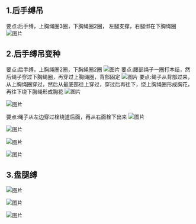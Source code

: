 ## 1.后手缚吊
要点:后手缚，上胸绳圈3圈，下胸绳圈2圈， 左腿支撑，右腿绑在下胸绳圈
![图片](/video/MYB-015/1.jpg)

## 2.后手缚吊变种
要点:后手缚，上胸绳圈2圈，下胸绳圈2圈
![图片](/video/MYB-015/2.jpg)
要点:腰部绳子一圈打本结，然后绳子穿过下胸绳圈，再穿过上胸绳圈，背部固定
![图片](/video/MYB-015/3.jpg)
要点:绳子从背部过来，从上胸绳圈穿过，然后从最底部往上穿过，穿过后再往下，绕上胸绳圈形成胸花，再往下绕下胸绳形成胸花
![图片](/video/MYB-015/5.jpg)

![图片](/video/MYB-015/6.jpg)

要点:绳子从左边穿过栓绕道后面，再从右面栓下出来
![图片](/video/MYB-015/7.jpg)

![图片](/video/MYB-015/8.jpg)

![图片](/video/MYB-015/9.jpg)

![图片](/video/MYB-015/10.jpg)

## 3.盘腿缚
![图片](/video/MYB-015/11.jpg)

![图片](/video/MYB-015/12.jpg)

![图片](/video/MYB-015/13.jpg)


